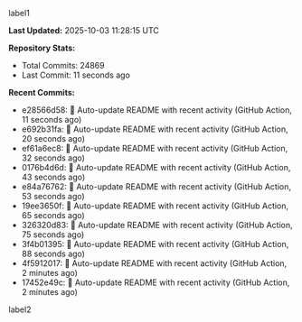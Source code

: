 
label1 
<!-- ACTIVITY_START -->
**Last Updated:** 2025-10-03 11:28:15 UTC

**Repository Stats:**
- Total Commits: 24869
- Last Commit: 11 seconds ago

**Recent Commits:**
- e28566d58: 🤖 Auto-update README with recent activity (GitHub Action, 11 seconds ago)
- e692b31fa: 🤖 Auto-update README with recent activity (GitHub Action, 20 seconds ago)
- ef61a6ec8: 🤖 Auto-update README with recent activity (GitHub Action, 32 seconds ago)
- 0176b4d6d: 🤖 Auto-update README with recent activity (GitHub Action, 43 seconds ago)
- e84a76762: 🤖 Auto-update README with recent activity (GitHub Action, 53 seconds ago)
- 19ee3650f: 🤖 Auto-update README with recent activity (GitHub Action, 65 seconds ago)
- 326320d83: 🤖 Auto-update README with recent activity (GitHub Action, 75 seconds ago)
- 3f4b01395: 🤖 Auto-update README with recent activity (GitHub Action, 88 seconds ago)
- 4f5912017: 🤖 Auto-update README with recent activity (GitHub Action, 2 minutes ago)
- 17452e49c: 🤖 Auto-update README with recent activity (GitHub Action, 2 minutes ago)
<!-- ACTIVITY_END -->

label2
